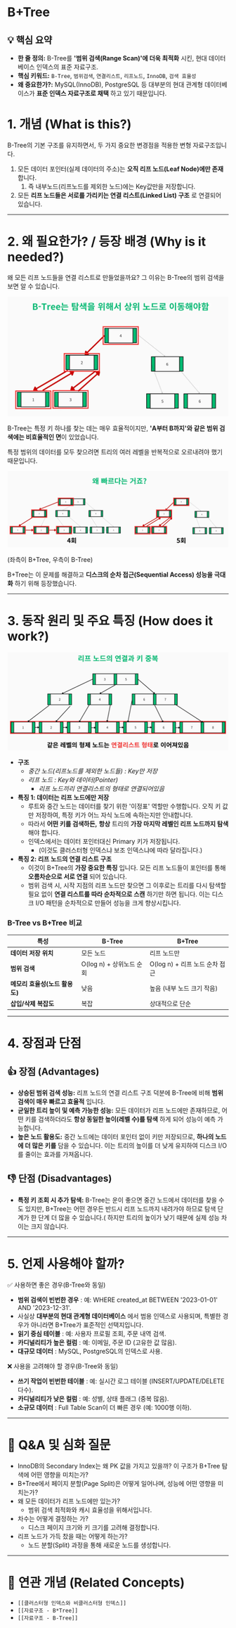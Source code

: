 # B+Tree

## 💡 핵심 요약

- **한 줄 정의:** B-Tree를 **'범위 검색(Range Scan)'에 더욱 최적화** 시킨, 현대 데이터베이스 인덱스의 표준 자료구조.
- **핵심 키워드:** `B-Tree`, `범위검색`, `연결리스트`, `리프노드`, `InnoDB`, `검색 효율성`
- **왜 중요한가?:** MySQL(InnoDB), PostgreSQL 등 대부분의 현대 관계형 데이터베이스가 **표준 인덱스 자료구조로 채택** 하고 있기 때문입니다.

# 1. 개념 (What is this?)

B-Tree의 기본 구조를 유지하면서, 두 가지 중요한 변경점을 적용한 변형 자료구조입니다.

1. 모든 데이터 포인터(실제 데이터의 주소)는 **오직 리프 노드(Leaf Node)에만 존재** 합니다.
    1. 즉 내부노드(리프노드를 제외한 노드)에는 Key값만을 저장합니다.
2. 모든 **리프 노드들은 서로를 가리키는 연결 리스트(Linked List) 구조** 로 연결되어 있습니다.

---

# 2. 왜 필요한가? / 등장 배경 (Why is it needed?)

왜 모든 리프 노드들을 연결 리스트로 만들었을까요? 그 이유는 B-Tree의 범위 검색을 보면 알 수 있습니다.

![B-Tree의_복잡한_범위검색](./src/B-Tree의_복잡한_범위검색.png)

B-Tree는 특정 키 하나를 찾는 데는 매우 효율적이지만, **'A부터 B까지'와 같은 범위 검색에는 비효율적인 면**이 있었습니다. 

특정 범위의 데이터를 모두 찾으려면 트리의 여러 레벨을 반복적으로 오르내려야 했기 때문입니다. 

![비교를_통한_차이_보여주기](./src/비교를_통한_차이_보여주기.png)

(좌측이 B+Tree, 우측이 B-Tree)

B+Tree는 이 문제를 해결하고 **디스크의 순차 접근(Sequential Access) 성능을 극대화** 하기 위해 등장했습니다.

---

# 3. 동작 원리 및 주요 특징 (How does it work?)

![연결리스트_형태로_연결된_형제노드](./src/연결리스트_형태로_연결된_형제노드.png)

- **구조**
    - *중간 노드(리프노드를 제외한 노드들) : Key만 저장*
    - *리프 노드 : Key와 데이터(Pointer)*
        - *리프 노드끼리 연결리스트의 형태로 연결되어있음*
- **특징 1: 데이터는 리프 노드에만 저장**
    - 루트와 중간 노드는 데이터를 찾기 위한 '이정표' 역할만 수행합니다. 오직 키 값만 저장하여, 특정 키가 어느 자식 노드에 속하는지만 안내합니다.
    - 따라서 **어떤 키를 검색하든,** **항상** 트리의 **가장 마지막 레벨인 리프 노드까지 탐색** 해야 합니다.
    - 인덱스에서는 데이터 포인터대신 Primary 키가 저장됩니다.
        - (이것도 클러스터형 인덱스냐 보조 인덱스냐에 따라 달라집니다.)
- **특징 2: 리프 노드의 연결 리스트 구조**
    - 이것이 B+Tree의 **가장 중요한 특징** 입니다. 모든 리프 노드들이 포인터를 통해 **오름차순으로 서로 연결** 되어 있습니다.
    - 범위 검색 시, 시작 지점의 리프 노드만 찾으면 그 이후로는 트리를 다시 탐색할 필요 없이 **연결 리스트를 따라 순차적으로 스캔** 하기만 하면 됩니다. 이는 디스크 I/O 패턴을 순차적으로 만들어 성능을 크게 향상시킵니다.

### B-Tree vs B+Tree 비교

| 특성 | B-Tree | B+Tree |
| --- | --- | --- |
| **데이터 저장 위치** | 모든 노드 | 리프 노드만 |
| **범위 검색** | O(log n) + 상위노드 순회 | O(log n) + 리프 노드 순차 접근 |
| **메모리 효율성(노드 활용도)** | 낮음 | 높음 (내부 노드 크기 작음) |
| **삽입/삭제 복잡도** | 복잡 | 상대적으로 단순 |

---

# 4. 장점과 단점

## 👍 장점 (Advantages)

- **상승된 범위 검색 성능:** 리프 노드의 연결 리스트 구조 덕분에 B-Tree에 비해 **범위 검색이 매우 빠르고 효율적** 입니다.
- **균일한 트리 높이 및 예측 가능한 성능:** 모든 데이터가 리프 노드에만 존재하므로, 어떤 키를 검색하더라도 **항상 동일한 높이(레벨 수)를 탐색** 하게 되어 성능이 예측 가능합니다.
- **높은 노드 활용도:** 중간 노드에는 데이터 포인터 없이 키만 저장되므로, **하나의 노드에 더 많은 키를** 담을 수 있습니다. 이는 트리의 높이를 더 낮게 유지하여 디스크 I/O를 줄이는 효과를 가져옵니다.

## 👎 단점 (Disadvantages)

- **특정 키 조회 시 추가 탐색:** B-Tree는 운이 좋으면 중간 노드에서 데이터를 찾을 수도 있지만, B+Tree는 어떤 경우든 반드시 리프 노드까지 내려가야 하므로 탐색 단계가 한 단계 더 많을 수 있습니다.( 하지만 트리의 높이가 낮기 때문에 실제 성능 차이는 크지 않습니다.

---

# 5. 언제 사용해야 할까?

✅ 사용하면 좋은 경우(B-Tree와 동일)

- **범위 검색이 빈번한 경우** : 예: WHERE created_at BETWEEN '2023-01-01' AND '2023-12-31'.
- 사실상 **대부분의 현대 관계형 데이터베이스** 에서 범용 인덱스로 사용되며, 특별한 경우가 아니라면 B+Tree가 표준적인 선택지입니다.
- **읽기 중심 테이블** : 예: 사용자 프로필 조회, 주문 내역 검색.
- **카디널리티가 높은 컬럼** : 예: 이메일, 주문 ID (고유한 값 많음).
- **대규모 데이터** : MySQL, PostgreSQL의 인덱스로 사용.

❌ 사용을 고려해야 할 경우(B-Tree와 동일)

- **쓰기 작업이 빈번한 테이블** : 예: 실시간 로그 테이블 (INSERT/UPDATE/DELETE 다수).
- **카디널리티가 낮은 컬럼** : 예: 성별, 상태 플래그 (중복 많음).
- **소규모 데이터** : Full Table Scan이 더 빠른 경우 (예: 1000행 이하).

---

# 🤔 Q&A 및 심화 질문

- InnoDB의 Secondary Index는 왜 PK 값을 가지고 있을까? 이 구조가 B+Tree 탐색에 어떤 영향을 미치는가?
- B+Tree에서 페이지 분할(Page Split)은 어떻게 일어나며, 성능에 어떤 영향을 미치는가?
- 왜 모든 데이터가 리프 노드에만 있는가?
    - 범위 검색 최적화와 캐시 효율성을 위해서입니다.
- 차수는 어떻게 결정하는 가?
    - 디스크 페이지 크기와 키 크기를 고려해 결정합니다.
- 리프 노드가 가득 찼을 때는 어떻게 하는가?
    - 노드 분할(Split) 과정을 통해 새로운 노드를 생성합니다.

---

# 🔗 연관 개념 (Related Concepts)

- `[[클러스터형 인덱스와 비클러스터형 인덱스]]`
- `[[자료구조 - B*Tree]]`
- `[[자료구조 - B-Tree]]`
